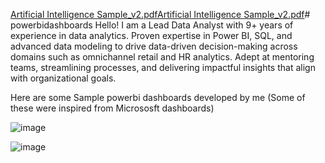 [Artificial Intelligence Sample_v2.pdf](https://github.com/user-attachments/files/20908693/Artificial.Intelligence.Sample_v2.pdf)[Artificial Intelligence Sample_v2.pdf](https://github.com/user-attachments/files/20908693/Artificial.Intelligence.Sample_v2.pdf)# powerbidashboards
Hello! I am a Lead Data Analyst with 9+ years of experience in data analytics. Proven expertise in Power BI, SQL, and advanced data modeling to drive data-driven decision-making across domains such as omnichannel retail and HR analytics. Adept at mentoring teams, streamlining processes, and delivering impactful insights that align with organizational goals.


Here are some Sample powerbi dashboards developed by me (Some of these were inspired from Micrososft dashboards)

![image](https://github.com/user-attachments/assets/7cb26f48-30bd-44e4-8b88-6e88606aa087)

![image](https://github.com/user-attachments/assets/8b5fc3d6-1e96-47b7-9492-e09d72dafd47)

